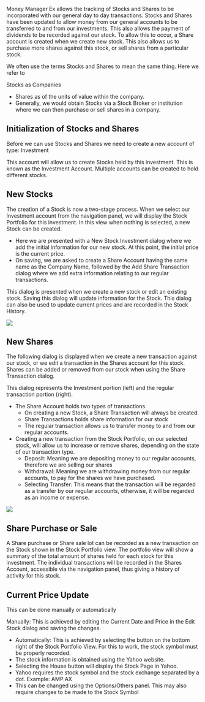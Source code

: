 Money Manager Ex allows the tracking of Stocks and Shares to be incorporated with our general day to day transactions. Stocks and Shares have been updated to allow money from our general accounts to be transferred to and from our investments. This also allows the payment of dividends to be recorded against our stock. To allow this to occur, a Share account is created when we create new stock. This also allows us to purchase more shares against this stock, or sell shares from a particular stock.

We often use the terms Stocks and Shares to mean the same thing. Here we refer to

Stocks as Companies
- Shares as of the units of value within the company.
- Generally, we would obtain Stocks via a Stock Broker or institution where we can then purchase or sell shares in a company.

## Initialization of Stocks and Shares

Before we can use Stocks and Shares we need to create a new account of type: Investment

This account will allow us to create Stocks held by this investment. This is known as the Investment Account. Multiple accounts can be created to hold different stocks.

## New Stocks

The creation of a Stock is now a two-stage process. When we select our Investment account from the navigation panel, we will display the Stock Portfolio for this investment. In this view when nothing is selected, a new Stock can be created.

- Here we are presented with a New Stock Investment dialog where we add the initial information for our new stock. At this point, the initial price is the current price.
- On saving, we are asked to create a Share Account having the same name as the Company Name,
followed by the Add Share Transaction dialog where we add extra information relating to our regular transactions.

This dialog is presented when we create a new stock or edit an existing stock. Saving this dialog will update information for the Stock. This dialog can also be used to update current prices and are recorded in the Stock History.

![](/images/features/stocks-md/Stock-Edit-Screen.png)

## New Shares 

The following dialog is displayed when we create a new transaction against our stock, or we edit a transaction in the Shares account for this stock. Shares can be added or removed from our stock when using the Share Transaction dialog.

This dialog represents the Investment portion (left) and the regular transaction portion (right).

- The Share Account holds two types of transactions
    - On creating a new Stock, a Share Transaction will always be created.
    - Share Transactions holds share information for our stock
    - The regular transaction allows us to transfer money to and from our regular accounts.
- Creating a new transaction from the Stock Portfolio, on our selected stock, will allow us to increase or remove shares, depending on the state of our transaction type.
    - Deposit: Meaning we are depositing money to our regular accounts, therefore we are selling our shares
    - Withdrawal: Meaning we are withdrawing money from our regular accounts, to pay for the shares we have purchased.
    - Selecting Transfer: This means that the transaction will be regarded as a transfer by our regular accounts, otherwise, it will be regarded as an income or expense.

![](/images/features/stocks-md/Share-Edit-Screen.png)

## Share Purchase or Sale

A Share purchase or Share sale lot can be recorded as a new transaction on the Stock shown in the Stock Portfolio view. The portfolio view will show a summary of the total amount of shares held for each stock for this investment. The individual transactions will be recorded in the Shares Account, accessible via the navigation panel, thus giving a history of activity for this stock.

## Current Price Update

This can be done manually or automatically

Manually: This is achieved by editing the Current Date and Price in the Edit Stock dialog and saving the changes.
- Automatically: This is achieved by selecting the button on the bottom right of the Stock Portfolio View. For this to work, the stock symbol must be properly recorded.
- The stock information is obtained using the Yahoo website.
- Selecting the House button will display the Stock Page in Yahoo.
- Yahoo requires the stock symbol and the stock exchange separated by a dot. Example: AMP.AX
- This can be changed using the Options/Others panel. This may also require changes to be made to the Stock Symbol